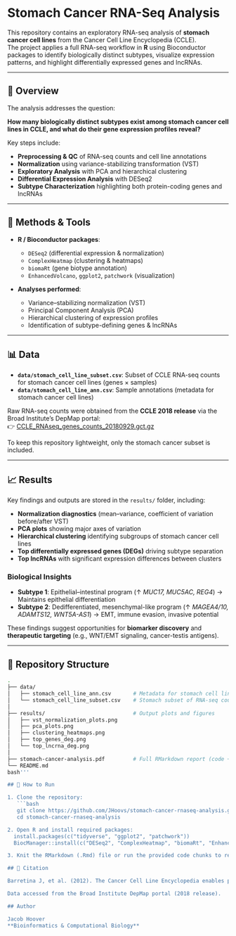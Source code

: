 # Stomach Cancer RNA-Seq Analysis  

This repository contains an exploratory RNA-seq analysis of **stomach cancer cell lines** from the Cancer Cell Line Encyclopedia (CCLE).  
The project applies a full RNA-seq workflow in **R** using Bioconductor packages to identify biologically distinct subtypes, visualize expression patterns, and highlight differentially expressed genes and lncRNAs.  

---

## 📖 Overview  

The analysis addresses the question:  

**How many biologically distinct subtypes exist among stomach cancer cell lines in CCLE, and what do their gene expression profiles reveal?**  

Key steps include:  
- **Preprocessing & QC** of RNA-seq counts and cell line annotations  
- **Normalization** using variance-stabilizing transformation (VST)  
- **Exploratory Analysis** with PCA and hierarchical clustering  
- **Differential Expression Analysis** with DESeq2  
- **Subtype Characterization** highlighting both protein-coding genes and lncRNAs  

---

## 🧰 Methods & Tools  

- **R / Bioconductor packages**:  
  - `DESeq2` (differential expression & normalization)  
  - `ComplexHeatmap` (clustering & heatmaps)  
  - `biomaRt` (gene biotype annotation)  
  - `EnhancedVolcano`, `ggplot2`, `patchwork` (visualization)  

- **Analyses performed**:  
  - Variance–stabilizing normalization (VST)  
  - Principal Component Analysis (PCA)  
  - Hierarchical clustering of expression profiles  
  - Identification of subtype-defining genes & lncRNAs  

---

## 📊 Data  

- **`data/stomach_cell_line_subset.csv`**: Subset of CCLE RNA-seq counts for stomach cancer cell lines (genes × samples)  
- **`data/stomach_cell_line_ann.csv`**: Sample annotations (metadata for stomach cancer cell lines)  

Raw RNA-seq counts were obtained from the **CCLE 2018 release** via the Broad Institute’s DepMap portal:  
👉 [CCLE_RNAseq_genes_counts_20180929.gct.gz](https://depmap.org/portal/download/)  

To keep this repository lightweight, only the stomach cancer subset is included.  

---

## 📈 Results  

Key findings and outputs are stored in the `results/` folder, including:  
- **Normalization diagnostics** (mean–variance, coefficient of variation before/after VST)  
- **PCA plots** showing major axes of variation  
- **Hierarchical clustering** identifying subgroups of stomach cancer cell lines  
- **Top differentially expressed genes (DEGs)** driving subtype separation  
- **Top lncRNAs** with significant expression differences between clusters  

### Biological Insights  
- **Subtype 1**: Epithelial–intestinal program (↑ *MUC17, MUC5AC, REG4*) → Maintains epithelial differentiation  
- **Subtype 2**: Dedifferentiated, mesenchymal-like program (↑ *MAGEA4/10, ADAMTS12, WNT5A-AS1*) → EMT, immune evasion, invasive potential  

These findings suggest opportunities for **biomarker discovery** and **therapeutic targeting** (e.g., WNT/EMT signaling, cancer-testis antigens).  

---

## 📂 Repository Structure  

```bash
.
├── data/
│   ├── stomach_cell_line_ann.csv       # Metadata for stomach cell lines
│   └── stomach_cell_line_subset.csv    # Stomach subset of RNA-seq counts
│
├── results/                            # Output plots and figures
│   ├── vst_normalization_plots.png
│   ├── pca_plots.png
│   ├── clustering_heatmaps.png
│   ├── top_genes_deg.png
│   └── top_lncrna_deg.png
│
├── stomach-cancer-analysis.pdf         # Full RMarkdown report (code + figures)
└── README.md
bash'''

## 🚀 How to Run  

1. Clone the repository:  
   ```bash
   git clone https://github.com/JHoovs/stomach-cancer-rnaseq-analysis.git
   cd stomach-cancer-rnaseq-analysis

2. Open R and install required packages:
  install.packages(c("tidyverse", "ggplot2", "patchwork"))
  BiocManager::install(c("DESeq2", "ComplexHeatmap", "biomaRt", "EnhancedVolcano"))

3. Knit the RMarkdown (.Rmd) file or run the provided code chunks to reproduce results.

## 📌 Citation

Barretina J, et al. (2012). The Cancer Cell Line Encyclopedia enables predictive modelling of anticancer drug sensitivity. Nature 483, 603–607.

Data accessed from the Broad Institute DepMap portal (2018 release).

## Author

Jacob Hoover
**Bioinformatics & Computational Biology**
